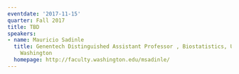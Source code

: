 ```yaml
---
eventdate: '2017-11-15'
quarter: Fall 2017
title: TBD
speakers:
- name: Mauricio Sadinle
  title: Genentech Distinguished Assistant Professor , Biostatistics, University of
    Washington
  homepage: http://faculty.washington.edu/msadinle/
---
```

